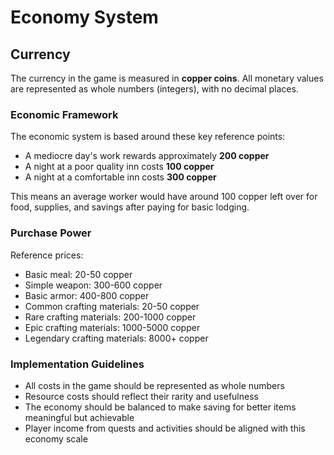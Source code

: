 # Economy System

## Currency

The currency in the game is measured in **copper coins**. All monetary values are represented as whole numbers (integers), with no decimal places.

### Economic Framework

The economic system is based around these key reference points:

- A mediocre day's work rewards approximately **200 copper**
- A night at a poor quality inn costs **100 copper**
- A night at a comfortable inn costs **300 copper**

This means an average worker would have around 100 copper left over for food, supplies, and savings after paying for basic lodging.

### Purchase Power

Reference prices:
- Basic meal: 20-50 copper
- Simple weapon: 300-600 copper
- Basic armor: 400-800 copper
- Common crafting materials: 20-50 copper
- Rare crafting materials: 200-1000 copper
- Epic crafting materials: 1000-5000 copper
- Legendary crafting materials: 8000+ copper

### Implementation Guidelines

- All costs in the game should be represented as whole numbers
- Resource costs should reflect their rarity and usefulness
- The economy should be balanced to make saving for better items meaningful but achievable
- Player income from quests and activities should be aligned with this economy scale 